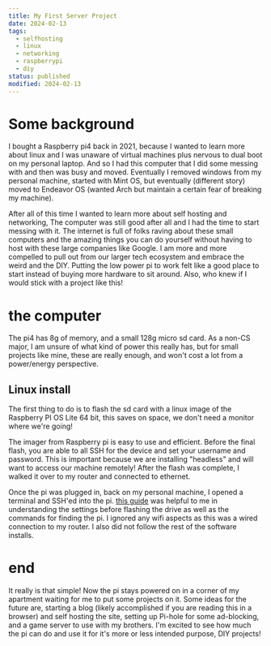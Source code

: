 ```yaml
---
title: My First Server Project
date: 2024-02-13
tags:
  - selfhosting
  - linux
  - networking
  - raspberrypi
  - diy
status: published
modified: 2024-02-13
---
```

# Some background

I bought a Raspberry pi4 back in 2021, because I wanted to learn more about linux and I was unaware of virtual machines plus nervous to dual boot on my personal laptop. And so I had this computer that I did some messing with and then was busy and moved. Eventually I removed windows from my personal machine, started with Mint OS, but eventually (different story) moved to Endeavor OS (wanted Arch but maintain a certain fear of breaking my machine). 

After all of this time I wanted to learn more about self hosting and networking, The computer was still good after all and I had the time to start messing with it. The internet is full of folks raving about these small computers and the amazing things you can do yourself without having to host with these large companies like Google. I am more and more compelled to pull out from our larger tech ecosystem and embrace the weird and the DIY. Putting the low power pi to work felt like a good place to start instead of buying more hardware to sit around. Also, who knew if I would stick with a project like this! 

# the computer
The pi4 has 8g of memory, and a small 128g micro sd card. As a non-CS major, I am unsure of what kind of power this really has, but for small projects like mine, these are really enough, and won't cost a lot from a power/energy perspective. 

## Linux install

The first thing to do is to flash the sd card with a linux image of the Raspberry PI OS Lite 64 bit, this saves on space, we don't need a monitor where we're going!

The imager from Raspberry pi is easy to use and efficient. Before the final flash, you are able to all SSH for the device and set your username and password. This is important because we are installing "headless" and will want to access our machine remotely! After the flash was complete, I walked it over to my router and connected to ethernet. 


Once the pi was plugged in, back on my personal machine, I opened a terminal and SSH'ed into the pi. [this guide](https://www.makeuseof.com/set-up-raspberry-pi-as-server/) was helpful to me in understanding the settings before flashing the drive as well as the commands for finding the pi. I ignored any wifi aspects as this was a wired connection to my router. I also did not follow the rest of the software installs. 

# end

It really is that simple! Now the pi stays powered on in a corner of my apartment waiting for me to put some projects on it. Some ideas for the future are, starting a blog (likely accomplished if you are reading this in a browser) and self hosting the site, setting up Pi-hole for some ad-blocking,  and a game server to use with my brothers. I'm excited to see how much the pi can do and use it for it's more or less intended purpose, DIY projects! 


